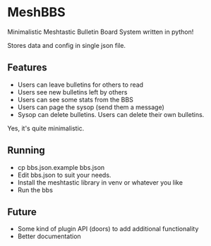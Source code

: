 # MeshBBS

Minimalistic Meshtastic Bulletin Board System written in python!

Stores data and config in single json file.

## Features

* Users can leave bulletins for others to read
* Users see new bulletins left by others
* Users can see some stats from the BBS
* Users can page the sysop (send them a message)
* Sysop can delete bulletins. Users can delete their own bulletins.

Yes, it's quite minimalistic.

## Running

* cp bbs.json.example bbs.json
* Edit bbs.json to suit your needs.
* Install the meshtastic library in venv or whatever you like
* Run the bbs

## Future

* Some kind of plugin API (doors) to add additional functionality
* Better documentation
